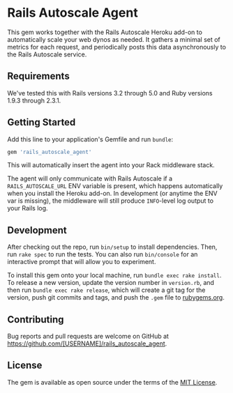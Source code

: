 # Rails Autoscale Agent

This gem works together with the Rails Autoscale Heroku add-on to automatically scale your web dynos as needed. It gathers a minimal set of metrics for each request, and periodically posts this data asynchronously to the Rails Autoscale service.

## Requirements

We've tested this with Rails versions 3.2 through 5.0 and Ruby versions 1.9.3 through 2.3.1.

## Getting Started

Add this line to your application's Gemfile and run `bundle`:

```ruby
gem 'rails_autoscale_agent'
```

This will automatically insert the agent into your Rack middleware stack.

The agent will only communicate with Rails Autoscale if a `RAILS_AUTOSCALE_URL` ENV variable is present, which happens automatically when you install the Heroku add-on. In development (or anytime the ENV var is missing), the middleware will still produce `INFO`-level log output to your Rails log.

## Development

After checking out the repo, run `bin/setup` to install dependencies. Then, run `rake spec` to run the tests. You can also run `bin/console` for an interactive prompt that will allow you to experiment.

To install this gem onto your local machine, run `bundle exec rake install`. To release a new version, update the version number in `version.rb`, and then run `bundle exec rake release`, which will create a git tag for the version, push git commits and tags, and push the `.gem` file to [rubygems.org](https://rubygems.org).

## Contributing

Bug reports and pull requests are welcome on GitHub at https://github.com/[USERNAME]/rails_autoscale_agent.

## License

The gem is available as open source under the terms of the [MIT License](http://opensource.org/licenses/MIT).

